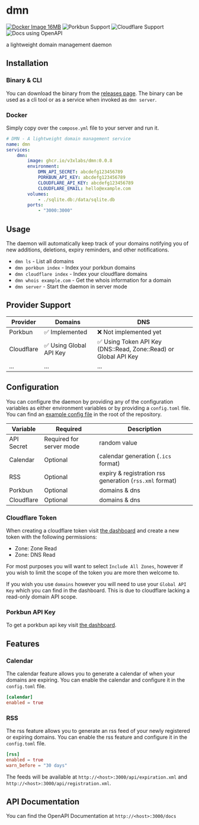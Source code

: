 # dmn

[![Docker Image 16MB](https://img.shields.io/badge/Docker%20Image-%3C16MB-brightgreen)](https://ghcr.io/v3xlabs/dmn) ![Porkbun Support](https://img.shields.io/badge/Porkbun-Supported-EF7878?logo=porkbun) ![Cloudflare Support](https://img.shields.io/badge/Cloudflare-Supported-F38020?logo=cloudflare) ![Docs using OpenAPI](https://img.shields.io/badge/Docs-OpenAPI-brightgreen?logo=swagger)

a lightweight domain management daemon

## Installation

### Binary & CLI

You can download the binary from the [releases page](https://github.com/v3xlabs/dmn/releases).
The binary can be used as a cli tool or as a service when invoked as `dmn server`.

### Docker

Simply copy over the `compose.yml` file to your server and run it.

```yml
# DMN - A lightweight domain management service
name: dmn
services:
    dmn:
        image: ghcr.io/v3xlabs/dmn:0.0.8
        environment:
            DMN_API_SECRET: abcdefg123456789
            PORKBUN_API_KEY: abcdefg123456789
            CLOUDFLARE_API_KEY: abcdefg123456789
            CLOUDFLARE_EMAIL: hello@example.com
        volumes:
            - ./sqlite.db:/data/sqlite.db
        ports:
            - "3000:3000"
```

## Usage

The daemon will automatically keep track of your domains notifying you of new additions, deletions, expiry reminders, and other notifications.

-   `dmn ls` - List all domains
-   `dmn porkbun index` - Index your porkbun domains
-   `dmn cloudflare index` - Index your cloudflare domains
-   `dmn whois example.com` - Get the whois information for a domain
-   `dmn server` - Start the daemon in server mode

## Provider Support

| Provider   | Domains                 | DNS                                                              |
| ---------- | ----------------------- | ---------------------------------------------------------------- |
| Porkbun    | ✅ Implemented          | ❌ Not implemented yet                                           |
| Cloudflare | ✅ Using Global API Key | ✅ Using Token API Key (DNS::Read, Zone::Read) or Global API Key |
| ...        | ...                     | ...                                                              |

## Configuration

You can configure the daemon by providing any of the configuration variables as either environment variables or by providing a `config.toml` file. You can find an [example config file](./app/config.toml) in the root of the repository.

| Variable   | Required                 | Description                                             |
| ---------- | ------------------------ | ------------------------------------------------------- |
| API Secret | Required for server mode | random value                                            |
| Calendar   | Optional                 | calendar generation (`.ics` format)                     |
| RSS        | Optional                 | expiry & registration rss generation (`rss.xml` format) |
| Porkbun    | Optional                 | domains & dns                                           |
| Cloudflare | Optional                 | domains & dns                                           |

### Cloudflare Token

When creating a cloudflare token visit [the dashboard](https://dash.cloudflare.com/profile/api-tokens) and create a new token with the following permissions:

-   Zone: Zone Read
-   Zone: DNS Read

For most purposes you will want to select `Include All Zones`, however if you wish to limit the scope of the token you are more then welcome to.

If you wish you use `domains` however you will need to use your `Global API Key` which you can find in the dashboard.
This is due to cloudflare lacking a read-only domain API scope.

### Porkbun API Key

To get a porkbun api key visit [the dashboard](https://porkbun.com/account/api).

## Features

### Calendar

The calendar feature allows you to generate a calendar of when your domains are expiring.
You can enable the calendar and configure it in the `config.toml` file.

```toml
[calendar]
enabled = true

```

### RSS

The rss feature allows you to generate an rss feed of your newly registered or expiring domains.
You can enable the rss feature and configure it in the `config.toml` file.

```toml
[rss]
enabled = true
warn_before = "30 days"
```

The feeds will be available at `http://<host>:3000/api/expiration.xml` and `http://<host>:3000/api/registration.xml`.

## API Documentation

You can find the OpenAPI Documentation at `http://<host>:3000/docs`
